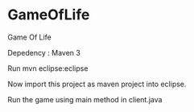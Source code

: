 GameOfLife
==========

Game Of Life

Depedency : Maven 3

Run mvn eclipse:eclipse

Now import this project as maven project into eclipse.

Run the game using main method in client.java
